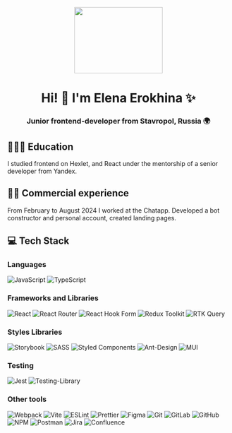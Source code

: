 <p align="center">
  <img width="200" height="150" src="https://i.giphy.com/media/v1.Y2lkPTc5MGI3NjExbDVlY3RoMGkwOHh1MTl5Nm16N3hxamlvajA1dm5iNTlyYzVsZHJpYyZlcD12MV9pbnRlcm5hbF9naWZfYnlfaWQmY3Q9Zw/LHZyixOnHwDDy/giphy.gif">
</p>

<h1 align="center">Hi! 👋 I'm Elena Erokhina ✨</h1>
<h3 align="center">Junior frontend-developer from Stavropol, Russia 🌍</h3>

## 👩🏼‍🎓 Education
I studied frontend on Hexlet, and React under the mentorship of a senior developer from Yandex.

## 👩‍💻 Commercial experience
From February to August 2024 I worked at the Chatapp. Developed a bot constructor and personal account, created landing pages.

## 💻 Tech Stack
### Languages
![JavaScript](https://img.shields.io/badge/javascript-%23323330.svg?style=for-the-badge&logo=javascript&logoColor=%23F7DF1E) ![TypeScript](https://img.shields.io/badge/typescript-%23007ACC.svg?style=for-the-badge&logo=typescript&logoColor=white)
          
### Frameworks and Libraries
![React](https://img.shields.io/badge/react-%2320232a.svg?style=for-the-badge&logo=react&logoColor=%2361DAFB) ![React Router](https://img.shields.io/badge/React_Router-CA4245?style=for-the-badge&logo=react-router&logoColor=white) ![React Hook Form](https://img.shields.io/badge/React%20Hook%20Form-%23EC5990.svg?style=for-the-badge&logo=reacthookform&logoColor=white) ![Redux Toolkit](https://img.shields.io/badge/Redux%20Toolkit-764ABC?style=for-the-badge&logo=redux&logoColor=white) ![RTK Query](https://img.shields.io/badge/RTK%20Query-000000?style=for-the-badge&logo=redux&logoColor=white)

### Styles Libraries
![Storybook](https://img.shields.io/badge/-Storybook-FF4785?style=for-the-badge&logo=storybook&logoColor=white) ![SASS](https://img.shields.io/badge/SASS-hotpink.svg?style=for-the-badge&logo=SASS&logoColor=white) ![Styled Components](https://img.shields.io/badge/styled--components-DB7093?style=for-the-badge&logo=styled-components&logoColor=white) ![Ant-Design](https://img.shields.io/badge/-AntDesign-%230170FE?style=for-the-badge&logo=ant-design&logoColor=white) ![MUI](https://img.shields.io/badge/MUI-%230081CB.svg?style=for-the-badge&logo=mui&logoColor=white)

### Testing
![Jest](https://img.shields.io/badge/-jest-%23C21325?style=for-the-badge&logo=jest&logoColor=white) ![Testing-Library](https://img.shields.io/badge/-TestingLibrary-%23E33332?style=for-the-badge&logo=testing-library&logoColor=white)

### Other tools
![Webpack](https://img.shields.io/badge/webpack-%238DD6F9.svg?style=for-the-badge&logo=webpack&logoColor=black) ![Vite](https://img.shields.io/badge/vite-%23646CFF.svg?style=for-the-badge&logo=vite&logoColor=white) ![ESLint](https://img.shields.io/badge/ESLint-4B3263?style=for-the-badge&logo=eslint&logoColor=white) ![Prettier](https://img.shields.io/badge/prettier-1A2C34?style=for-the-badge&logo=eslint&logoColor=white) ![Figma](https://img.shields.io/badge/figma-%23F24E1E.svg?style=for-the-badge&logo=figma&logoColor=white) ![Git](https://img.shields.io/badge/git-%23F05033.svg?style=for-the-badge&logo=git&logoColor=white) ![GitLab](https://img.shields.io/badge/gitlab-%23181717.svg?style=for-the-badge&logo=gitlab&logoColor=white) ![GitHub](https://img.shields.io/badge/github-%23121011.svg?style=for-the-badge&logo=github&logoColor=white) ![NPM](https://img.shields.io/badge/NPM-%23CB3837.svg?style=for-the-badge&logo=npm&logoColor=white) ![Postman](https://img.shields.io/badge/Postman-FF6C37?style=for-the-badge&logo=postman&logoColor=white) ![Jira](https://img.shields.io/badge/jira-%230A0FFF.svg?style=for-the-badge&logo=jira&logoColor=white) ![Confluence](https://img.shields.io/badge/confluence-%23172BF4.svg?style=for-the-badge&logo=confluence&logoColor=white)
